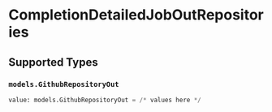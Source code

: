 # CompletionDetailedJobOutRepositories


## Supported Types

### `models.GithubRepositoryOut`

```python
value: models.GithubRepositoryOut = /* values here */
```

